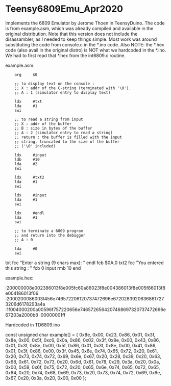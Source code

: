 # Teensy6809Emu_Apr2020
Implements the 6809 Emulator by Jerome Thoen in TeensyDuino.
The code is from example.asm, which was already compiled and available in the original distribution.
Note that this version does not include the disassambler, as I needed to keep things simple.
Most work was around substituting the code from console.c in the *.ino code.
Also NOTE: the *.hex code (also avail in the original distro) is NOT what we hardcoded in the *.ino. We had to first read that *.hex from the int6809.c routine.

example.asm:

        org     $0

        ;; to display text on the console :
        ;; X : addr of the C-string (terminated with '\0').
        ;; A : 1 (simulator entry to display text)

        ldx     #txt
        lda     #1
        swi

        ;; to read a string from input
        ;; X : addr of the buffer
        ;; B : size in bytes of the buffer
        ;; A : 2 (simulator entry to read a string)
        ;; return : the buffer is filled with the input
        ;; string, truncated to the size of the buffer
        ;; ('\0' included)

        ldx     #input
        ldb     #10
        lda     #2
        swi

        ldx     #txt2
        lda     #1
        swi

        ldx     #input
        lda     #1
        swi

        ldx     #endl
        lda     #1
        swi
        
        ;; to terminate a 6809 program
        ;; and return into the debugger
        ;; A : 0

        lda     #0
        swi
txt     fcc     "Enter a string (9 chars max): "
endl    fcb     $0A,0
txt2    fcc     "You entered this string : "
        fcb     0
input   rmb     10
        end



example.hex:

:200000008e002386013f8e005fc60a86023f8e004386013f8e005f86013f8e004186013f06
:2000200086003f456e746572206120737472696e67202839206368617273206d6178293a4a
:1f004000200a00596f757220656e7465726564207468697320737472696e67203a2000b8
:00000001ff

Hardcoded in TD6809.ino

const unsigned char example[] = {
0x8e, 0x00, 0x23, 0x86, 0x01, 0x3f, 0x8e, 0x00, 0x5f, 0xc6, 0x0a, 0x86, 0x02, 0x3f, 0x8e, 0x00,
0x43, 0x86, 0x01, 0x3f, 0x8e, 0x00, 0x5f, 0x86, 0x01, 0x3f, 0x8e, 0x00, 0x41, 0x86, 0x01, 0x3f,
0x86, 0x00, 0x3f, 0x45, 0x6e, 0x74, 0x65, 0x72, 0x20, 0x61, 0x20, 0x73, 0x74, 0x72, 0x69, 0x6e,
0x67, 0x20, 0x28, 0x39, 0x20, 0x63, 0x68, 0x61, 0x72, 0x73, 0x20, 0x6d, 0x61, 0x78, 0x29, 0x3a,
0x20, 0x0a, 0x00, 0x59, 0x6f, 0x75, 0x72, 0x20, 0x65, 0x6e, 0x74, 0x65, 0x72, 0x65, 0x64, 0x20,
0x74, 0x68, 0x69, 0x73, 0x20, 0x73, 0x74, 0x72, 0x69, 0x6e, 0x67, 0x20, 0x3a, 0x20, 0x00, 0x00
};
